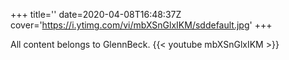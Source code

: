 +++
title=''
date=2020-04-08T16:48:37Z
cover='https://i.ytimg.com/vi/mbXSnGlxIKM/sddefault.jpg'
+++

All content belongs to GlennBeck.
{{< youtube mbXSnGlxIKM >}}
